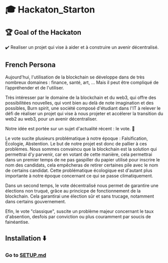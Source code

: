 # :mortar_board: Hackaton_Starton
## :trophy: Goal of the Hackaton 
:heavy_check_mark: Realiser un projet qui vise à aider et à construire un avenir décentralisé.

## French Persona

Aujourd'hui, l'utilisation de la blockchain se développe dans de très nombreux domaines : finance, santé, art, ... 
Mais il peut être compliqué de l’appréhender et de l'utiliser.

Très intéresser par le domaine de la blockchain et du web3, qui offre des possibilitées nouvelles, qui vont bien au delà de note imagination et des possibles, Burn spirit, une société composé d'étudiant dans l'IT à relever le défi de réaliser un projet qui vise à nous projeter et accélerer la transition du web2 au web3, pour un avenir décentraliser.

Notre idée est portée sur un sujet d'actualité récent : le vote. :envelope_with_arrow:

Le vote sucite plusieurs problématique à notre époque : Falsification, Écologie, Abstention. Le but de notre projet est donc de pallier à ces problèmes.
Nous sommes convaincu que la blockchain est la solution qui permettrai d'y parvenir, car en votant de cette manière, cela permettrai dans un premier temps de ne pas gaspiller du papier utilisé pour inscrire le nom des candidats, cela empêcheras de retirer certaines pile avec le nom de certains candidat. Cette problématique écologique est d'autant plus importante à notre époque concernant ce qui se passe climatiquement.

Dans un second temps, le vote décentralisé nous permet de garantire une élections non truqué, grâce au princicpe de fonctionnement de la blockchain. Cela garantirai une élection sûr et sans trucage, notamment dans certains gouvernement.

Efin, le vote "classique", suscite un problème majeur concernant le taux d'absention, desfois par conviction ou plus couramment par soucis de fainéantise.
  
## Installation :arrow_down:
### Go to [SETUP.md](https://github.com/Nokimalos/HackatonStarton/blob/main/SETUP.md)
